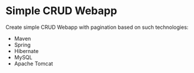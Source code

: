 Simple CRUD Webapp 
===============================

Create simple CRUD Webapp with pagination based on such technologies:
- Maven
- Spring
- Hibernate
- MySQL
- Apache Tomcat
